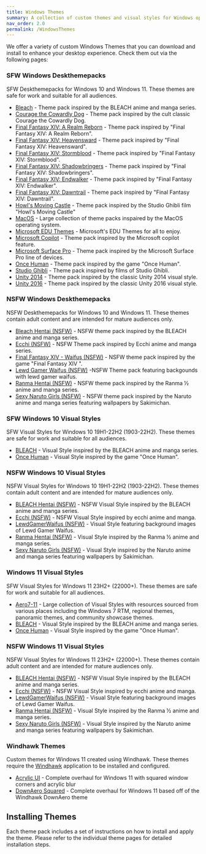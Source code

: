 ```yaml
---
title: Windows Themes
summary: A collection of custom themes and visual styles for Windows operating systems.
nav_order: 2.0
permalink: /WindowsThemes
---
```


We offer a variety of custom Windows Themes that you can download and install to enhance your desktop experience. Check them out via the following pages:

### SFW Windows Deskthemepacks

SFW Deskthemepacks for Windows 10 and Windows 11. These themes are safe for work and suitable for all audiences.

- [Bleach](https://the-back-room.info/WindowsThemes/Deskthemepacks/BLEACH) - Theme pack inspired by the BLEACH anime and manga series.
- [Courage the Cowardly Dog](https://the-back-room.info/WindowsThemes/Deskthemepacks/CourageTCD) - Theme pack inspired by the cult classic Courage the Cowardly Dog.
- [Final Fantasy XIV: A Realm Reborn](https://the-back-room.info/WindowsThemes/Deskthemepacks/FFXIVARealmReborn) - Theme pack inspired by "Final Fantasy XIV: A Realm Reborn".
- [Final Fantasy XIV: Heavensward](https://the-back-room.info/WindowsThemes/Deskthemepacks/FFXIVHeavensward) - Theme pack inspired by "Final Fantasy XIV: Heavensward".
- [Final Fantasy XIV: Stormblood](https://the-back-room.info/WindowsThemes/Deskthemepacks/FFXIVStormblood) - Theme pack inspired by "Final Fantasy XIV: Stormblood".
- [Final Fantasy XIV: Shadowbringers](https://the-back-room.info/WindowsThemes/Deskthemepacks/FFXIVShadowbringers) - Theme pack inspired by "Final Fantasy XIV: Shadowbringers".
- [Final Fantasy XIV: Endwalker](https://the-back-room.info/WindowsThemes/Deskthemepacks/FFXIVEW) - Theme pack inspired by "Final Fantasy XIV: Endwalker".
- [Final Fantasy XIV: Dawntrail](https://the-back-room.info/WindowsThemes/Deskthemepacks/FFXIVDawntrail) - Theme pack inspired by "Final Fantasy XIV: Dawntrail".
- [Howl's Moving Castle](https://the-back-room.info/WindowsThemes/Deskthemepacks/HowlsMovingCastle) - Theme pack inspired by the Studio Ghibli film "Howl's Moving Castle"
- [MacOS](https://the-back-room.info/WindowsThemes/Deskthemepacks/MacOS) - Large collection of theme packs inspaired by the MacOS operating system.
- [Microsoft EDU Themes](https://the-back-room.info/WindowsThemes/Deskthemepacks/MicrosoftEDUThemes) - Microsoft's EDU Themes for all to enjoy.
- [Microsoft Copilot](https://the-back-room.info/WindowsThemes/Deskthemepacks/MicrosoftCopilot) - Theme pack inspired by the Microsoft copilot feature.
- [Microsoft Surface Pro](https://the-back-room.info/WindowsThemes/Deskthemepacks/MicrosoftSurfacePro) - Theme pack inspired by the Microsoft Surface Pro line of devices.
- [Once Human](https://the-back-room.info/WindowsThemes/Deskthemepacks/OnceHuman) - Theme pack inspired by the game "Once Human".
- [Studio Ghibli](https://the-back-room.info/WindowsThemes/Deskthemepacks/StudioGhibli) - Theme pack inspired by films of Studio Ghibli.
- [Unity 2014](https://the-back-room.info/WindowsThemes/Deskthemepacks/Unity2014) - Theme pack inspired by the classic Unity 2014 visual style.
- [Unity 2016](https://the-back-room.info/WindowsThemes/Deskthemepacks/Unity2016) - Theme pack inspired by the classic Unity 2016 visual style.

### NSFW Windows Deskthemepacks

NSFW Deskthemepacks for Windows 10 and Windows 11. These themes contain adult content and are intended for mature audiences only.

- [Bleach Hentai (NSFW)](https://the-back-room.info/WindowsThemes/Deskthemepacks/BLEACHHentai) - NSFW theme pack inspired by the BLEACH anime and manga series.
- [Ecchi (NSFW)](https://the-back-room.info/WindowsThemes/Deskthemepacks/Ecchi) - NSFW Theme pack inspired by Ecchi anime and manga series.
- [Final Fantasy XIV - Waifus (NSFW)](https://the-back-room.info/WindowsThemes/Deskthemepacks/FinalFantasyXIVWaifus) - NSFW theme pack inspired by the game "Final Fantasy XIV ".
- [Lewd Gamer Waifus (NSFW)](https://the-back-room.info/WindowsThemes/Deskthemepacks/LewdGamerWaifus) -NSFW Theme pack featuring backgounds with lewd gamer waifus.
- [Ranma Hentai (NSFW)](https://the-back-room.info/WindowsThemes/Deskthemepacks/RanmaHentai) - NSFW theme pack inspired by the Ranma ½ anime and manga series.
- [Sexy Naruto Girls (NSFW)](https://the-back-room.info/WindowsThemes/Deskthemepacks/SexyNarutoGirls) - NSFW theme pack inspired by the Naruto anime and manga series featuring wallpapers by Sakimichan.

### SFW Windows 10 Visual Styles

SFW Visual Styles for Windows 10 19H1-22H2 (1903-22H2). These themes are safe for work and suitable for all audiences.

- [BLEACH](https://the-back-room.info/WindowsThemes/VisualStyles/Windows10/Bleach) - Visual Style inspired by the BLEACH anime and manga series.
- [Once Human](https://the-back-room.info/WindowsThemes/VisualStyles/Windows10/OnceHuman) - Visual Style inspired by the game "Once Human".

### NSFW Windows 10 Visual Styles

NSFW Visual Styles for Windows 10 19H1-22H2 (1903-22H2). These themes contain adult content and are intended for mature audiences only.

- [BLEACH Hentai (NSFW)](https://the-back-room.info/WindowsThemes/VisualStyles/Windows10/BLEACHHentai) - NSFW Visual Style inspired by the BLEACH anime and manga series.
- [Ecchi (NSFW)](https://the-back-room.info/WindowsThemes/VisualStyles/Windows10/Ecchi) - NSFW Visual Style inspired by ecchi anime and manga.
- [LewdGamerWaifus (NSFW)](https://the-back-room.info/WindowsThemes/VisualStyles/Windows10/LewdGamerWaifus) - Visual Style featuring background images of Lewd Gamer Waifus.
- [Ranma Hentai (NSFW)](https://the-back-room.info/WindowsThemes/VisualStyles/Windows10/RanmaHentai) - Visual Style inspired by the Ranma ½ anime and manga series.
- [Sexy Naruto Girls (NSFW)](https://the-back-room.info/WindowsThemes/VisualStyles/Windows10/SexyNarutoGirls) - Visual Style inspired by the Naruto anime and manga series featuring wallpapers by Sakimichan.

### Windows 11 Visual Styles

SFW Visual Styles for Windows 11 23H2+ (22000+). These themes are safe for work and suitable for all audiences.

- [Aero7-11](https://the-back-room.info/WindowsThemes/VisualStyles/Windows11/Aero7-11) - Large collection of Visual Styles with resources sourced from various places including the Windows 7 RTM, regional themes, panoramic themes, and community showcase themes.
- [BLEACH](https://the-back-room.info/WindowsThemes/VisualStyles/Windows11/Bleach) - Visual Style inspired by the BLEACH anime and manga series.
- [Once Human](https://the-back-room.info/WindowsThemes/VisualStyles/Windows11/OnceHuman) - Visual Style inspired by the game "Once Human".

### NSFW Windows 11 Visual Styles

NSFW Visual Styles for Windows 11 23H2+ (22000+). These themes contain adult content and are intended for mature audiences only.

- [BLEACH Hentai (NSFW)](https://the-back-room.info/WindowsThemes/VisualStyles/Windows11/BLEACHHentai) - NSFW Visual Style inspired by the BLEACH anime and manga series.
- [Ecchi (NSFW)](https://the-back-room.info/WindowsThemes/VisualStyles/Windows11/Ecchi) - NSFW Visual Style inspired by ecchi anime and manga.
- [LewdGamerWaifus (NSFW)](https://the-back-room.info/WindowsThemes/VisualStyles/Windows11/LewdGamerWaifus) - Visual Style featuring background images of Lewd Gamer Waifus.
- [Ranma Hentai (NSFW)](https://the-back-room.info/WindowsThemes/VisualStyles/Windows11/RanmaHentai) - Visual Style inspired by the Ranma ½ anime and manga series.
- [Sexy Naruto Girls (NSFW)](https://the-back-room.info/WindowsThemes/VisualStyles/Windows11/SexyNarutoGirls) - Visual Style inspired by the Naruto anime and manga series featuring wallpapers by Sakimichan.

### Windhawk Themes

Custom themes for Windows 11 created using Windhawk. These themes require the [Windhawk](https://windhawk.net) application to be installed and configured.

- [Acrylic UI](https://the-back-room.info/WindowsThemes/WindhawkThemes/AcrylicUI) - Complete overhaul for Windows 11 with squared window corners and acrylic blur
- [DownAero Squared](https://the-back-room.info/WindowsThemes/WindhawkThemes/DownAeroSquared) - Complete overhaul for Windows 11 based off of the Windhawk DownAero theme

## Installing Themes

Each theme pack includes a set of instructions on how to install and apply the theme. Please refer to the individual theme pages for detailed installation steps.